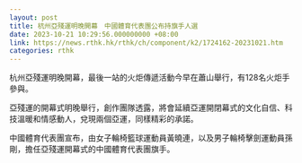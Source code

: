 ```yaml
---
layout: post
title: 杭州亞殘運明晚開幕　中國體育代表團公布持旗手人選
date: 2023-10-21 10:29:56.000000000 +08:00
link: https://news.rthk.hk/rthk/ch/component/k2/1724162-20231021.htm
categories: rthk
---
```


杭州亞殘運明晚開幕，最後一站的火炬傳遞活動今早在蕭山舉行，有128名火炬手參與。

亞殘運的開幕式明晚舉行，創作團隊透露，將會延續亞運開閉幕式的文化自信、科技溫暖和情感動人，兌現兩個亞運，同樣精彩的承諾。

中國體育代表團宣布，由女子輪椅籃球運動員黃曉連，以及男子輪椅擊劍運動員孫剛，擔任亞殘運開幕式的中國體育代表團旗手。
